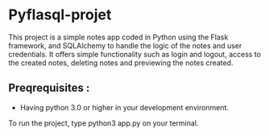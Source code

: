 # Pyflasql-projet

This project is a simple notes app coded in Python using the Flask framework, and SQLAlchemy to handle the logic of the notes and user credentials. It offers simple functionality such as login and logout, access to the created notes, deleting notes and previewing the notes created.


<h2>Preqrequisites : </h2>
<ul>
  <li> Having python 3.0 or higher in your development environment. </li>
</ul>


To run the project, type python3 app.py on your terminal.
